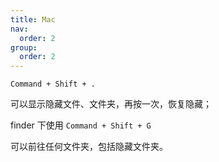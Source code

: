 ```yaml
---
title: Mac
nav:
  order: 2
group:
  order: 2
---
```


`Command + Shift + .`

可以显示隐藏文件、文件夹，再按一次，恢复隐藏；

finder 下使用 `Command + Shift + G`

可以前往任何文件夹，包括隐藏文件夹。
